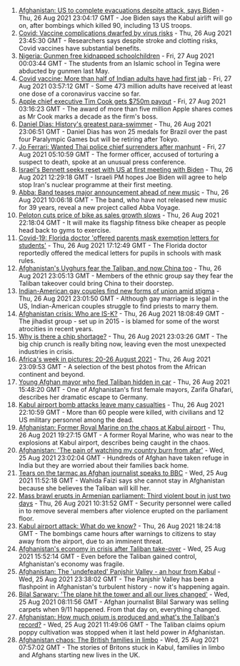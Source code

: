 1. [Afghanistan: US to complete evacuations despite attack, says Biden](https://www.bbc.co.uk/news/world-asia-58351056?at_medium=RSS&at_campaign=KARANGA) - Thu, 26 Aug 2021 23:04:17 GMT - Joe Biden says the Kabul airlift will go on, after bombings which killed 90, including 13 US troops.
2. [Covid: Vaccine complications dwarfed by virus risks](https://www.bbc.co.uk/news/health-58347434?at_medium=RSS&at_campaign=KARANGA) - Thu, 26 Aug 2021 23:45:30 GMT - Researchers says despite stroke and clotting risks, Covid vaccines have substantial benefits.
3. [Nigeria: Gunmen free kidnapped schoolchildren](https://www.bbc.co.uk/news/world-africa-58351793?at_medium=RSS&at_campaign=KARANGA) - Fri, 27 Aug 2021 00:03:44 GMT - The students from an Islamic school in Tegina were abducted by gunmen last May.
4. [Covid vaccine: More than half of Indian adults have had first jab](https://www.bbc.co.uk/news/world-asia-india-56345591?at_medium=RSS&at_campaign=KARANGA) - Fri, 27 Aug 2021 03:57:12 GMT - Some 473 million adults have received at least one dose of a coronavirus vaccine so far.
5. [Apple chief executive Tim Cook gets $750m payout](https://www.bbc.co.uk/news/business-58352098?at_medium=RSS&at_campaign=KARANGA) - Fri, 27 Aug 2021 03:16:23 GMT - The award of more than five million Apple shares comes as Mr Cook marks a decade as the firm's boss.
6. [Daniel Dias: History's greatest para-swimmer](https://www.bbc.co.uk/news/disability-58347474?at_medium=RSS&at_campaign=KARANGA) - Thu, 26 Aug 2021 23:06:51 GMT - Daniel Dias has won 25 medals for Brazil over the past four Paralympic Games but will be retiring after Tokyo.
7. [Jo Ferrari: Wanted Thai police chief surrenders after manhunt](https://www.bbc.co.uk/news/world-asia-58352441?at_medium=RSS&at_campaign=KARANGA) - Fri, 27 Aug 2021 05:10:59 GMT - The former officer, accused of torturing a suspect to death, spoke at an unusual press conference.
8. [Israel's Bennett seeks reset with US at first meeting with Biden](https://www.bbc.co.uk/news/world-middle-east-58315818?at_medium=RSS&at_campaign=KARANGA) - Thu, 26 Aug 2021 12:29:18 GMT - Israeli PM hopes Joe Biden will agree to help stop Iran's nuclear programme at their first meeting.
9. [Abba: Band teases major announcement ahead of new music](https://www.bbc.co.uk/news/entertainment-arts-58339627?at_medium=RSS&at_campaign=KARANGA) - Thu, 26 Aug 2021 10:06:18 GMT - The band, who have not released new music for 39 years, reveal a new project called Abba Voyage.
10. [Peloton cuts price of bike as sales growth slows](https://www.bbc.co.uk/news/business-58351462?at_medium=RSS&at_campaign=KARANGA) - Thu, 26 Aug 2021 22:18:04 GMT - It will make its flagship fitness bike cheaper as people head back to gyms to exercise.
11. [Covid-19: Florida doctor 'offered parents mask exemption letters for students'](https://www.bbc.co.uk/news/world-us-canada-58346126?at_medium=RSS&at_campaign=KARANGA) - Thu, 26 Aug 2021 17:12:49 GMT - The Florida doctor reportedly offered the medical letters for pupils in schools with mask rules.
12. [Afghanistan's Uyghurs fear the Taliban, and now China too](https://www.bbc.co.uk/news/world-asia-58342790?at_medium=RSS&at_campaign=KARANGA) - Thu, 26 Aug 2021 23:05:13 GMT - Members of the ethnic group say they fear the Taliban takeover could bring China to their doorstep.
13. [Indian-American gay couples find new forms of union amid stigma](https://www.bbc.co.uk/news/world-asia-india-58184024?at_medium=RSS&at_campaign=KARANGA) - Thu, 26 Aug 2021 23:01:50 GMT - Although gay marriage is legal in the US, Indian-American couples struggle to find priests to marry them.
14. [Afghanistan crisis: Who are IS-K?](https://www.bbc.co.uk/news/world-asia-58333533?at_medium=RSS&at_campaign=KARANGA) - Thu, 26 Aug 2021 18:08:49 GMT - The jihadist group - set up in 2015 - is blamed for some of the worst atrocities in recent years.
15. [Why is there a chip shortage?](https://www.bbc.co.uk/news/business-58230388?at_medium=RSS&at_campaign=KARANGA) - Thu, 26 Aug 2021 23:03:26 GMT - The big chip crunch is really biting now, leaving even the most unexpected industries in crisis.
16. [Africa's week in pictures: 20-26 August 2021](https://www.bbc.co.uk/news/world-africa-58342301?at_medium=RSS&at_campaign=KARANGA) - Thu, 26 Aug 2021 23:09:53 GMT - A selection of the best photos from the African continent and beyond.
17. [Young Afghan mayor who fled Taliban hidden in car](https://www.bbc.co.uk/news/world-asia-58343250?at_medium=RSS&at_campaign=KARANGA) - Thu, 26 Aug 2021 15:48:20 GMT - One of Afghanistan's first female mayors, Zarifa Ghafari, describes her dramatic escape to Germany.
18. [Kabul airport bomb attacks leave many casualties](https://www.bbc.co.uk/news/world-asia-58348598?at_medium=RSS&at_campaign=KARANGA) - Thu, 26 Aug 2021 22:10:59 GMT - More than 60 people were killed, with civilians and 12 US military personnel among the dead.
19. [Afghanistan: Former Royal Marine on the chaos at Kabul airport](https://www.bbc.co.uk/news/world-asia-58348599?at_medium=RSS&at_campaign=KARANGA) - Thu, 26 Aug 2021 19:27:15 GMT - A former Royal Marine, who was near to the explosions at Kabul airport, describes being caught in the chaos.
20. [Afghanistan: 'The pain of watching my country burn from afar'](https://www.bbc.co.uk/news/world-asia-india-58326408?at_medium=RSS&at_campaign=KARANGA) - Wed, 25 Aug 2021 23:02:04 GMT - Hundreds of Afghan have taken refuge in India but they are worried about their families back home.
21. [Tears on the tarmac as Afghan journalist speaks to BBC](https://www.bbc.co.uk/news/world-asia-58328511?at_medium=RSS&at_campaign=KARANGA) - Wed, 25 Aug 2021 11:52:18 GMT - Wahida Faizi says she cannot stay in Afghanistan because she believes the Taliban will kill her.
22. [Mass brawl erupts in Armenian parliament: Third violent bout in just two days](https://www.bbc.co.uk/news/world-europe-58340042?at_medium=RSS&at_campaign=KARANGA) - Thu, 26 Aug 2021 10:31:52 GMT - Security personnel were called in to remove several members after violence erupted on the parliament floor.
23. [Kabul airport attack: What do we know?](https://www.bbc.co.uk/news/world-asia-58349010?at_medium=RSS&at_campaign=KARANGA) - Thu, 26 Aug 2021 18:24:18 GMT - The bombings came hours after warnings to citizens to stay away from the airport, due to an imminent threat.
24. [Afghanistan's economy in crisis after Taliban take-over](https://www.bbc.co.uk/news/world-asia-58328246?at_medium=RSS&at_campaign=KARANGA) - Wed, 25 Aug 2021 15:52:14 GMT - Even before the Taliban gained control, Afghanistan's economy was fragile.
25. [Afghanistan: The 'undefeated' Panjshir Valley - an hour from Kabul](https://www.bbc.co.uk/news/world-asia-58329527?at_medium=RSS&at_campaign=KARANGA) - Wed, 25 Aug 2021 23:38:02 GMT - The Panjshir Valley has been a flashpoint in Afghanistan's turbulent history - now it's happening again.
26. [Bilal Sarwary: 'The plane hit the tower and all our lives changed'](https://www.bbc.co.uk/news/world-south-asia-58071592?at_medium=RSS&at_campaign=KARANGA) - Wed, 25 Aug 2021 08:11:56 GMT - Afghan journalist Bilal Sarwary was selling carpets when 9/11 happened. From that day on, everything changed.
27. [Afghanistan: How much opium is produced and what's the Taliban's record?](https://www.bbc.co.uk/news/world-asia-58308494?at_medium=RSS&at_campaign=KARANGA) - Wed, 25 Aug 2021 11:49:06 GMT - The Taliban claims opium poppy cultivation was stopped when it last held power in Afghanistan.
28. [Afghanistan chaos: The British families in limbo](https://www.bbc.co.uk/news/uk-58327953?at_medium=RSS&at_campaign=KARANGA) - Wed, 25 Aug 2021 07:57:02 GMT - The stories of Britons stuck in Kabul, families in limbo and Afghans starting new lives in the UK.
